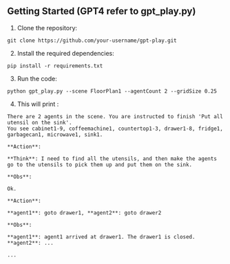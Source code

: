 ## Getting Started (GPT4 refer to gpt_play.py)

1. Clone the repository:

```shell
git clone https://github.com/your-username/gpt-play.git
```

2. Install the required dependencies:
```shell
pip install -r requirements.txt
```

3. Run the code:
```shell
python gpt_play.py --scene FloorPlan1 --agentCount 2 --gridSize 0.25
```

4. This will print : 
```shell
There are 2 agents in the scene. You are instructed to finish 'Put all utensil on the sink'.
You see cabinet1-9, coffeemachine1, countertop1-3, drawer1-8, fridge1, garbagecan1, microwave1, sink1.

**Action**: 

**Think**: I need to find all the utensils, and then make the agents go to the utensils to pick them up and put them on the sink. 

**Obs**: 

Ok.

**Action**: 

**agent1**: goto drawer1, **agent2**: goto drawer2

**Obs**: 

**agent1**: agent1 arrived at drawer1. The drawer1 is closed.
**agent2**: ...

...
```
